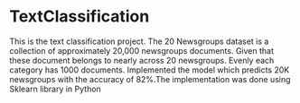 # TextClassification
This is the text classification project.
The 20 Newsgroups dataset is a collection of approximately 20,000 newsgroups documents. Given that these document belongs to nearly across 20 newsgroups. Evenly each category has 1000 documents.
Implemented the model which predicts 20K newsgroups with the accuracy of 82%.The implementation was done using Sklearn library in Python
